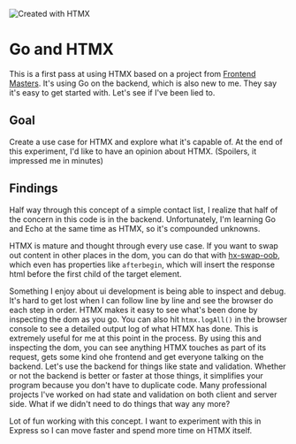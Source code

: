 ![Created with HTMX](images/createdwith.jpeg)

# Go and HTMX

This is a first pass at using HTMX based on a project from
[Frontend Masters](https://github.com/ThePrimeagen/fem-htmx-proj). It's using Go on the
backend, which is also new to me. They say it's easy to get started with. Let's see if
I've been lied to.

## Goal

Create a use case for HTMX and explore what it's capable of. At the end of this experiment,
I'd like to have an opinion about HTMX. (Spoilers, it impressed me in minutes)

## Findings

Half way through this concept of a simple contact list, I realize that half of the concern in
this code is in the backend. Unfortunately, I'm learning Go and Echo at the same time as HTMX,
so it's compounded unknowns.

HTMX is mature and thought through every use case. If you want to swap out content in other
places in the dom, you can do that with [hx-swap-oob](https://htmx.org/attributes/hx-swap-oob/),
which even has properties like `afterbegin`, which will insert the response html before the
first child of the target element.

Something I enjoy about ui development is being able to inspect and debug. It's hard to get lost
when I can follow line by line and see the browser do each step in order. HTMX makes it easy to
see what's been done by inspecting the dom as you go. You can also hit `htmx.logAll()` in the
browser console to see a detailed output log of what HTMX has done. This is extremely useful
for me at this point in the process. By using this and inspecting the dom, you can see anything
HTMX touches as part of its request, gets some kind ohe frontend and get everyone talking on the backend. Let's use the backend for things
like state and validation. Whether or not the backend is better or faster at those things, it
simplifies your program because you don't have to duplicate code. Many professional projects I've
worked on had state and validation on both client and server side. What if we didn't need to do
things that way any more?

Lot of fun working with this concept. I want to experiment with this in Express so I can move
faster and spend more time on HTMX itself.
